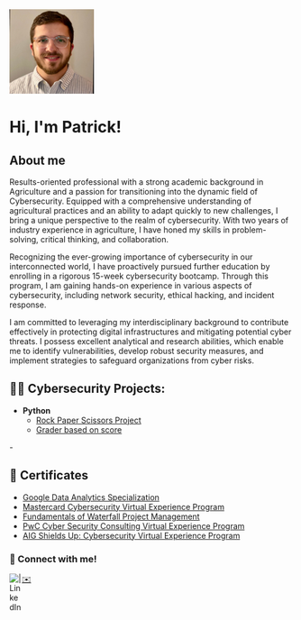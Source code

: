 <img src="https://github.com/patrickapepe/patrickpepe/blob/main/Prof%20headshot.jpg" alt="Profile Picture" width="150" height="150">
<h1>Hi, I'm Patrick! 

<h2>About me</h2>

   Results-oriented professional with a strong academic background in Agriculture and a passion for transitioning into the dynamic field of Cybersecurity. Equipped with a comprehensive understanding of agricultural practices and an ability to adapt quickly to new challenges, I bring a unique perspective to the realm of cybersecurity. With two years of industry experience in agriculture, I have honed my skills in problem-solving, critical thinking, and collaboration. 
   
   
   
   Recognizing the ever-growing importance of cybersecurity in our interconnected world, I have proactively pursued further education by enrolling in a rigorous 15-week cybersecurity bootcamp. Through this program, I am gaining hands-on experience in various aspects of cybersecurity, including network security, ethical hacking, and incident response.



   
   I am committed to leveraging my interdisciplinary background to contribute effectively in protecting digital infrastructures and mitigating potential cyber threats. I possess excellent analytical and research abilities, which enable me to identify vulnerabilities, develop robust security measures, and implement strategies to safeguard organizations from cyber risks.
   

<h2>👨‍💻 Cybersecurity Projects:</h2>

- <b>Python</b>
  - [Rock Paper Scissors Project](https://replit.com/@patrickpepe/Rock-Paper-Scissors-1129?v=1)
  - [Grader based on score](https://replit.com/@patrickpepe/Grader?v=1)



-<h2>📜 Certificates </h2>
  - [Google Data Analytics Specialization](https://coursera.org/share/4c809c932130a5c87f924188255fc682)
  - [Mastercard Cybersecurity Virtual Experience Program](https://forage-uploads-prod.s3.amazonaws.com/completion-certificates/Mastercard/vcKAB5yYAgvemepGQ_Mastercard_kHokZHCDmZNvPDisy_1685718311485_completion_certificate.pdf)
  - [Fundamentals of Waterfall Project Management](https://www.credly.com/badges/2c4463b0-8c2c-4322-ac81-27b9fc750e26/linked_in_profile)
  - [PwC Cyber Security Consulting Virtual Experience Program](https://forage-uploads-prod.s3.amazonaws.com/completion-certificates/PwC%20US/4KqDALSkyRNPXjQGa_PwC%20US_kHokZHCDmZNvPDisy_1686323774174_completion_certificate.pdf)
  - [AIG Shields Up: Cybersecurity Virtual Experience Program](https://forage-uploads-prod.s3.amazonaws.com/completion-certificates/aig/2ZFnEGEDKTQMtEv9C_AIG_kHokZHCDmZNvPDisy_1686927473986_completion_certificate.pdf)
  
 




<h3> 🤳 Connect with me! </h3>

[<img align="left" alt=" | LinkedIn" width="22px" src="https://i.stack.imgur.com/gVE0j.png" />][linkedin]

[linkedin]: https://www.linkedin.com/in/patrick-pepe-a099a5257/

<a href="mailto:patrick.pepe@rutgers.edu"> ✉️</a>

